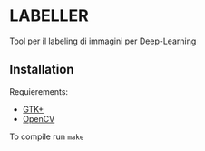 # LABELLER
Tool per il labeling di immagini per Deep-Learning


## Installation

Requierements:
* [GTK+](https://www.gtk.org/)
* [OpenCV](http://opencv.org/)

To compile run `make`
